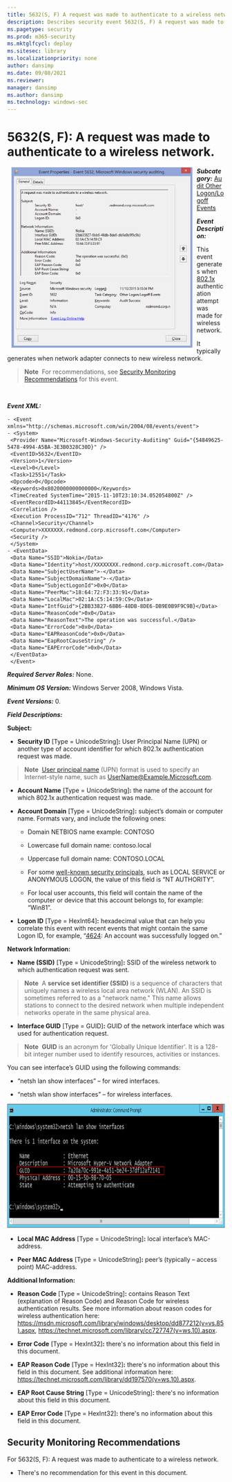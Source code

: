 ```yaml
---
title: 5632(S, F) A request was made to authenticate to a wireless network. (Windows 10)
description: Describes security event 5632(S, F) A request was made to authenticate to a wireless network.
ms.pagetype: security
ms.prod: m365-security
ms.mktglfcycl: deploy
ms.sitesec: library
ms.localizationpriority: none
author: dansimp
ms.date: 09/08/2021
ms.reviewer: 
manager: dansimp
ms.author: dansimp
ms.technology: windows-sec
---
```


# 5632(S, F): A request was made to authenticate to a wireless network.


<img src="images/event-5632.png" alt="Event 5632 illustration" width="419" height="417" hspace="10" align="left" />

***Subcategory:***&nbsp;[Audit Other Logon/Logoff Events](audit-other-logonlogoff-events.md)

***Event Description:***

This event generates when [802.1x](/previous-versions/windows/it-pro/windows-server-2012-R2-and-2012/hh831831(v=ws.11)) authentication attempt was made for wireless network.

It typically generates when network adapter connects to new wireless network.

> **Note**&nbsp;&nbsp;For recommendations, see [Security Monitoring Recommendations](#security-monitoring-recommendations) for this event.

<br clear="all">

***Event XML:***
```
- <Event xmlns="http://schemas.microsoft.com/win/2004/08/events/event">
- <System>
 <Provider Name="Microsoft-Windows-Security-Auditing" Guid="{54849625-5478-4994-A5BA-3E3B0328C30D}" /> 
 <EventID>5632</EventID> 
 <Version>1</Version> 
 <Level>0</Level> 
 <Task>12551</Task> 
 <Opcode>0</Opcode> 
 <Keywords>0x8020000000000000</Keywords> 
 <TimeCreated SystemTime="2015-11-10T23:10:34.052054800Z" /> 
 <EventRecordID>44113845</EventRecordID> 
 <Correlation /> 
 <Execution ProcessID="712" ThreadID="4176" /> 
 <Channel>Security</Channel> 
 <Computer>XXXXXXX.redmond.corp.microsoft.com</Computer> 
 <Security /> 
 </System>
- <EventData>
 <Data Name="SSID">Nokia</Data> 
 <Data Name="Identity">host/XXXXXXXX.redmond.corp.microsoft.com</Data> 
 <Data Name="SubjectUserName">-</Data> 
 <Data Name="SubjectDomainName">-</Data> 
 <Data Name="SubjectLogonId">0x0</Data> 
 <Data Name="PeerMac">18:64:72:F3:33:91</Data> 
 <Data Name="LocalMac">02:1A:C5:14:59:C9</Data> 
 <Data Name="IntfGuid">{2BB33827-6BB6-48DB-8DE6-DB9E0B9F9C9B}</Data> 
 <Data Name="ReasonCode">0x0</Data> 
 <Data Name="ReasonText">The operation was successful.</Data> 
 <Data Name="ErrorCode">0x0</Data> 
 <Data Name="EAPReasonCode">0x0</Data> 
 <Data Name="EapRootCauseString" /> 
 <Data Name="EAPErrorCode">0x0</Data> 
 </EventData>
 </Event>
```

***Required Server Roles:*** None.

***Minimum OS Version:*** Windows Server 2008, Windows Vista.

***Event Versions:*** 0.

***Field Descriptions:***

**Subject:**

-   **Security ID** \[Type = UnicodeString\]**:** User Principal Name (UPN) or another type of account identifier for which 802.1x authentication request was made.

> **Note**&nbsp;&nbsp;[User principal name](/windows/win32/secauthn/user-name-formats) (UPN) format is used to specify an Internet-style name, such as UserName@Example.Microsoft.com.

-   **Account Name** \[Type = UnicodeString\]**:** the name of the account for which 802.1x authentication request was made.

-   **Account Domain** \[Type = UnicodeString\]**:** subject’s domain or computer name. Formats vary, and include the following ones:

    -   Domain NETBIOS name example: CONTOSO

    -   Lowercase full domain name: contoso.local

    -   Uppercase full domain name: CONTOSO.LOCAL

    -   For some [well-known security principals](/windows/security/identity-protection/access-control/security-identifiers), such as LOCAL SERVICE or ANONYMOUS LOGON, the value of this field is “NT AUTHORITY”.

    -   For local user accounts, this field will contain the name of the computer or device that this account belongs to, for example: “Win81”.

-   **Logon ID** \[Type = HexInt64\]**:** hexadecimal value that can help you correlate this event with recent events that might contain the same Logon ID, for example, “[4624](event-4624.md): An account was successfully logged on.”

**Network Information:**

-   **Name (SSID)** \[Type = UnicodeString\]**:** SSID of the wireless network to which authentication request was sent.

> **Note**&nbsp;&nbsp;A **service set identifier (SSID)** is a sequence of characters that uniquely names a wireless local area network (WLAN). An SSID is sometimes referred to as a "network name." This name allows stations to connect to the desired network when multiple independent networks operate in the same physical area.

-   **Interface GUID** \[Type = GUID\]**:** GUID of the network interface which was used for authentication request.

> **Note**&nbsp;&nbsp;**GUID** is an acronym for 'Globally Unique Identifier'. It is a 128-bit integer number used to identify resources, activities or instances.

You can see interface’s GUID using the following commands:

-   “netsh lan show interfaces” – for wired interfaces.

-   “netsh wlan show interfaces” – for wireless interfaces.

<img src="images/netsh-lan-command.png" alt="Netsh LAN command illustration" width="834" height="286" />

-   **Local MAC Address** \[Type = UnicodeString\]**:** local interface’s MAC-address.

-   **Peer MAC Address** \[Type = UnicodeString\]**:** peer’s (typically – access point) MAC-address.

**Additional Information:**

-   **Reason Code** \[Type = UnicodeString\]**:** contains Reason Text (explanation of Reason Code) and Reason Code for wireless authentication results. See more information about reason codes for wireless authentication here: <https://msdn.microsoft.com/library/windows/desktop/dd877212(v=vs.85).aspx>, <https://technet.microsoft.com/library/cc727747(v=ws.10).aspx>.

-   **Error Code** \[Type = HexInt32\]**:** there's no information about this field in this document.

-   **EAP Reason Code** \[Type = HexInt32\]**:** there's no information about this field in this document. See additional information here: <https://technet.microsoft.com/library/dd197570(v=ws.10).aspx>.

-   **EAP Root Cause String** \[Type = UnicodeString\]**:** there's no information about this field in this document.

-   **EAP Error Code** \[Type = HexInt32\]**:** there's no information about this field in this document.

## Security Monitoring Recommendations

For 5632(S, F): A request was made to authenticate to a wireless network.

-   There's no recommendation for this event in this document.